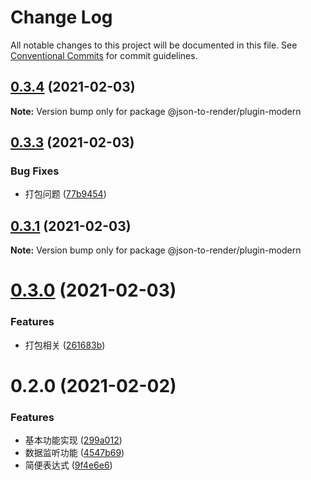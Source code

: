 # Change Log

All notable changes to this project will be documented in this file.
See [Conventional Commits](https://conventionalcommits.org) for commit guidelines.

## [0.3.4](https://github.com/fyl080801/json-to-render/compare/v0.3.3...v0.3.4) (2021-02-03)

**Note:** Version bump only for package @json-to-render/plugin-modern





## [0.3.3](https://github.com/fyl080801/json-to-render/compare/v0.3.1...v0.3.3) (2021-02-03)


### Bug Fixes

* 打包问题 ([77b9454](https://github.com/fyl080801/json-to-render/commit/77b9454e654e07918207aff8bdbf95db14607370))





## [0.3.1](https://github.com/fyl080801/json-to-render/compare/v0.3.0...v0.3.1) (2021-02-03)

**Note:** Version bump only for package @json-to-render/plugin-modern





# [0.3.0](https://github.com/fyl080801/json-to-render/compare/v0.2.0...v0.3.0) (2021-02-03)


### Features

* 打包相关 ([261683b](https://github.com/fyl080801/json-to-render/commit/261683b32f382f0fe877fe9cd53565fc875f4d24))





# 0.2.0 (2021-02-02)


### Features

* 基本功能实现 ([299a012](https://github.com/fyl080801/json-to-render/commit/299a012a61b81af12890f5c05edc43ae3a89e392))
* 数据监听功能 ([4547b69](https://github.com/fyl080801/json-to-render/commit/4547b692f4e8876c8e873c8553b37fbd147ab721))
* 简便表达式 ([9f4e6e6](https://github.com/fyl080801/json-to-render/commit/9f4e6e65937ffaeff8e90ef72c5e3591ceb73b0b))
